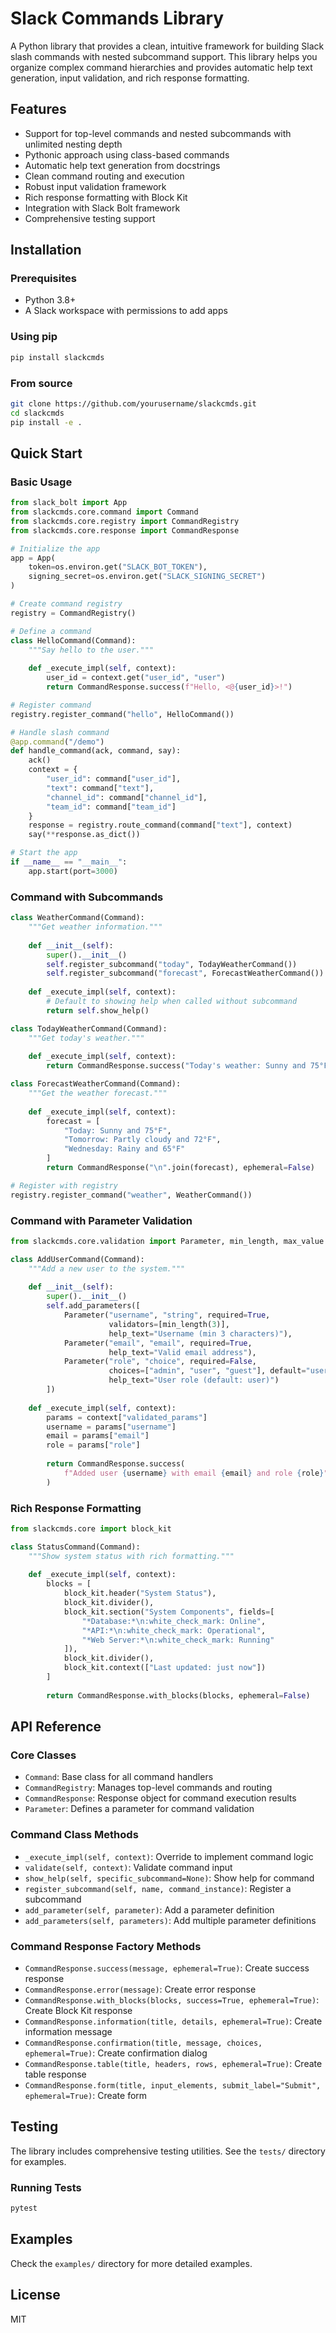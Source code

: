 # Slack Commands Library

A Python library that provides a clean, intuitive framework for building Slack slash commands with nested subcommand support. This library helps you organize complex command hierarchies and provides automatic help text generation, input validation, and rich response formatting.

## Features

- Support for top-level commands and nested subcommands with unlimited nesting depth
- Pythonic approach using class-based commands
- Automatic help text generation from docstrings
- Clean command routing and execution
- Robust input validation framework
- Rich response formatting with Block Kit
- Integration with Slack Bolt framework
- Comprehensive testing support

## Installation

### Prerequisites

- Python 3.8+
- A Slack workspace with permissions to add apps

### Using pip

```bash
pip install slackcmds
```

### From source

```bash
git clone https://github.com/yourusername/slackcmds.git
cd slackcmds
pip install -e .
```

## Quick Start

### Basic Usage

```python
from slack_bolt import App
from slackcmds.core.command import Command
from slackcmds.core.registry import CommandRegistry
from slackcmds.core.response import CommandResponse

# Initialize the app
app = App(
    token=os.environ.get("SLACK_BOT_TOKEN"),
    signing_secret=os.environ.get("SLACK_SIGNING_SECRET")
)

# Create command registry
registry = CommandRegistry()

# Define a command
class HelloCommand(Command):
    """Say hello to the user."""
    
    def _execute_impl(self, context):
        user_id = context.get("user_id", "user")
        return CommandResponse.success(f"Hello, <@{user_id}>!")

# Register command
registry.register_command("hello", HelloCommand())

# Handle slash command
@app.command("/demo")
def handle_command(ack, command, say):
    ack()
    context = {
        "user_id": command["user_id"], 
        "text": command["text"],
        "channel_id": command["channel_id"],
        "team_id": command["team_id"]
    }
    response = registry.route_command(command["text"], context)
    say(**response.as_dict())

# Start the app
if __name__ == "__main__":
    app.start(port=3000)
```

### Command with Subcommands

```python
class WeatherCommand(Command):
    """Get weather information."""
    
    def __init__(self):
        super().__init__()
        self.register_subcommand("today", TodayWeatherCommand())
        self.register_subcommand("forecast", ForecastWeatherCommand())
    
    def _execute_impl(self, context):
        # Default to showing help when called without subcommand
        return self.show_help()

class TodayWeatherCommand(Command):
    """Get today's weather."""
    
    def _execute_impl(self, context):
        return CommandResponse.success("Today's weather: Sunny and 75°F")

class ForecastWeatherCommand(Command):
    """Get the weather forecast."""
    
    def _execute_impl(self, context):
        forecast = [
            "Today: Sunny and 75°F",
            "Tomorrow: Partly cloudy and 72°F",
            "Wednesday: Rainy and 65°F"
        ]
        return CommandResponse("\n".join(forecast), ephemeral=False)

# Register with registry
registry.register_command("weather", WeatherCommand())
```

### Command with Parameter Validation

```python
from slackcmds.core.validation import Parameter, min_length, max_value

class AddUserCommand(Command):
    """Add a new user to the system."""
    
    def __init__(self):
        super().__init__()
        self.add_parameters([
            Parameter("username", "string", required=True, 
                      validators=[min_length(3)],
                      help_text="Username (min 3 characters)"),
            Parameter("email", "email", required=True,
                      help_text="Valid email address"),
            Parameter("role", "choice", required=False,
                      choices=["admin", "user", "guest"], default="user",
                      help_text="User role (default: user)")
        ])
    
    def _execute_impl(self, context):
        params = context["validated_params"]
        username = params["username"]
        email = params["email"]
        role = params["role"]
        
        return CommandResponse.success(
            f"Added user {username} with email {email} and role {role}"
        )
```

### Rich Response Formatting

```python
from slackcmds.core import block_kit

class StatusCommand(Command):
    """Show system status with rich formatting."""
    
    def _execute_impl(self, context):
        blocks = [
            block_kit.header("System Status"),
            block_kit.divider(),
            block_kit.section("System Components", fields=[
                "*Database:*\n:white_check_mark: Online",
                "*API:*\n:white_check_mark: Operational",
                "*Web Server:*\n:white_check_mark: Running"
            ]),
            block_kit.divider(),
            block_kit.context(["Last updated: just now"])
        ]
        
        return CommandResponse.with_blocks(blocks, ephemeral=False)
```

## API Reference

### Core Classes

- `Command`: Base class for all command handlers
- `CommandRegistry`: Manages top-level commands and routing
- `CommandResponse`: Response object for command execution results
- `Parameter`: Defines a parameter for command validation

### Command Class Methods

- `_execute_impl(self, context)`: Override to implement command logic
- `validate(self, context)`: Validate command input
- `show_help(self, specific_subcommand=None)`: Show help for command
- `register_subcommand(self, name, command_instance)`: Register a subcommand
- `add_parameter(self, parameter)`: Add a parameter definition
- `add_parameters(self, parameters)`: Add multiple parameter definitions

### Command Response Factory Methods

- `CommandResponse.success(message, ephemeral=True)`: Create success response
- `CommandResponse.error(message)`: Create error response
- `CommandResponse.with_blocks(blocks, success=True, ephemeral=True)`: Create Block Kit response
- `CommandResponse.information(title, details, ephemeral=True)`: Create information message
- `CommandResponse.confirmation(title, message, choices, ephemeral=True)`: Create confirmation dialog
- `CommandResponse.table(title, headers, rows, ephemeral=True)`: Create table response
- `CommandResponse.form(title, input_elements, submit_label="Submit", ephemeral=True)`: Create form

## Testing

The library includes comprehensive testing utilities. See the `tests/` directory for examples.

### Running Tests

```bash
pytest
```

## Examples

Check the `examples/` directory for more detailed examples.

## License

MIT
